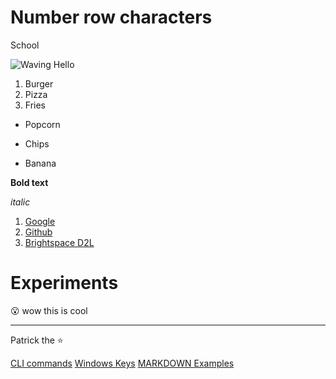 # Number row characters
School

![Waving Hello](https://github.com/user-attachments/assets/2b9cdabd-42c7-4bbd-ab27-d3586f44f28c)

1. Burger
2. Pizza
3. Fries

- Popcorn
+ Chips
* Banana

**Bold text**

*italic* 

 1. [Google](google.com)
 2. [Github](github.com)
 3. [Brightspace D2L](learn.georgebrown.ca)

# Experiments

:open_mouth:  wow this is cool

----------------------------------

Patrick the :star:
 
 [CLI commands](docs/cli.md)
 [Windows Keys](Profile.md)
 [MARKDOWN Examples](MARKDOWN.md)